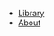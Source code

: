 - [Library](/README.md)
- [About](/past/bio.md)

<!-- - [Chat](https://gitter.im/IceHe/community) -->
<!-- - External -->
<!--     - [Repo](https://github.com/IceHe/IceHe) -->
<!--     - [GitHub](https://github.com/IceHe) -->
<!--     - [GitLab](https://gitlab.com/IceHe) -->
<!--     - [Weibo](https://weibo.com/icedes) -->

<!-- Ref : https://docsify.js.org/#/custom-navbar?id=markdown -->
